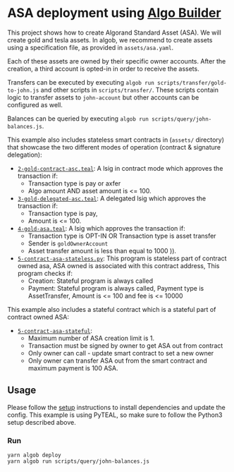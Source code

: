# ASA deployment using [Algo Builder](https://github.com/scale-it/algo-builder/)

This project shows how to create Algorand Standard Asset (ASA).
We will create gold and tesla assets. In algob, we recommend to
create assets using a specification file, as provided in `assets/asa.yaml`.

Each of these assets are owned by their specific owner accounts.
After the creation, a third account is opted-in in order to receive the assets.

Transfers can be executed by executing `algob run scripts/transfer/gold-to-john.js` and other scripts in `scripts/transfer/`.
These scripts contain logic to transfer assets to `john-account` but other accounts can be configured as well.

Balances can be queried by executing `algob run scripts/query/john-balances.js`.

This example also includes stateless smart contracts in (`assets/` directory) that showcase the two different modes of operation (contract & signature delegation):
- [`2-gold-contract-asc.teal`](https://github.com/scale-it/algo-builder/blob/master/examples/asa/assets/teal/2-gold-contract-asc.teal): A lsig in contract mode which approves the transaction if:
    - Transaction type is pay or axfer
    - Algo amount AND asset amount is <= 100.
- [`3-gold-delegated-asc.teal`](https://github.com/scale-it/algo-builder/blob/master/examples/asa/assets/teal/3-gold-delegated-asc.teal): A delegated lsig which approves the transaction if:
    - Transaction type is pay,
    - Amount is <= 100.
- [`4-gold-asa.teal`](https://github.com/scale-it/algo-builder/blob/master/examples/asa/assets/teal/4-gold-asa.teal): A lsig which approves the transaction if:
    - Transaction type is OPT-IN OR Transaction type is asset transfer
    - Sender is `goldOwnerAccount` 
    - Asset transfer amount is less than equal to 1000 )).
- [`5-contract-asa-stateless.py`](https://github.com/scale-it/algo-builder/blob/master/examples/asa/assets/pyteal/5-contract-asa-stateless.py): This program is stateless part of contract owned asa, ASA owned is associated with this contract address, This program checks if:
    - Creation: Stateful program is always called
    - Payment: Stateful program is always called, Payment type is AssetTransfer,
               Amount is <= 100 and fee is <= 10000

This example also includes a stateful contract which is a stateful part of contract owned ASA:
- [`5-contract-asa-stateful`](https://github.com/scale-it/algo-builder/blob/master/examples/asa/assets/pyteal/5-contract-asa-stateful.py):
    - Maximum number of ASA creation limit is 1.
    - Transaction must be signed by owner to get ASA out from contract
    - Only owner can call - update smart contract to set a new owner
    - Only owner can transfer ASA out from the smart contract and maximum payment is 100 ASA.

## Usage

Please follow the [setup](../README.md) instructions to install dependencies and update the config.
This example is using PyTEAL, so make sure to follow the Python3 setup described above.

### Run
```
yarn algob deploy
yarn algob run scripts/query/john-balances.js
```
